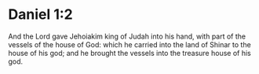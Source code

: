 # Daniel 1:2

And the Lord gave Jehoiakim king of Judah into his hand, with part of the vessels of the house of God: which he carried into the land of Shinar to the house of his god; and he brought the vessels into the treasure house of his god.
